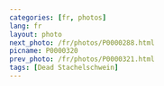 ```yaml
---
categories: [fr, photos]
lang: fr
layout: photo
next_photo: /fr/photos/P0000288.html
picname: P0000320
prev_photo: /fr/photos/P0000321.html
tags: [Dead Stachelschwein]
---
```

